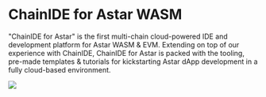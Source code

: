 # ChainIDE for Astar WASM

"ChainIDE for Astar" is the first multi-chain cloud-powered IDE and development platform for Astar WASM & EVM. Extending on top of our experience with ChainIDE, ChainIDE for Astar is packed with the tooling, pre-made templates & tutorials for kickstarting Astar dApp development in a fully cloud-based environment.

![](https://files.gitbook.com/v0/b/gitbook-x-prod.appspot.com/o/spaces%2F-MYy-lqJKjq1m0yBAX4r%2Fuploads%2FahFXXhBvi6RCafGk7gFa%2Fimg_v2_c2f3adee-2848-4a42-ae87-ab50c8efb6ah.png?alt=media&token=8d1332f8-35b1-49e2-8844-9049d538fd8c)
